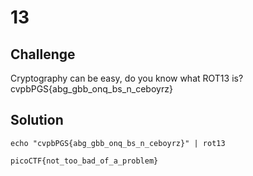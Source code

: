 # 13

## Challenge
Cryptography can be easy, do you know what ROT13 is? cvpbPGS{abg_gbb_onq_bs_n_ceboyrz}

## Solution
```
echo "cvpbPGS{abg_gbb_onq_bs_n_ceboyrz}" | rot13
```
`picoCTF{not_too_bad_of_a_problem}`